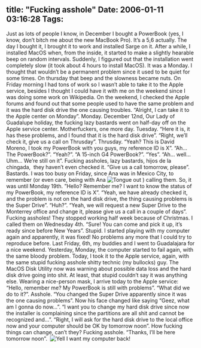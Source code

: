 title: "Fucking asshole"
Date: 2006-01-11 03:16:28
Tags: 
---
Just as lots of people I know, in December I bought a PowerBook (yes, I know, don&#8217;t bitch me about the new MacBook Pro). It&#8217;s a 5,6 actually. The day I bought it, I brought it to work and installed Sarge on it. After a while, I installed MacOS when, from the inside, it started to make a slightly hearable beep on random intervals. Suddenly, I figgured out that the installation went completely slow (it took about 4 hours to install MacOS). It was a Monday. I thought that wouldn&#8217;t be a permanent problem since it used to be quiet for some times. On thursday that beep and the slowness became nuts. On Friday morning I had tons of work so I wasn&#8217;t able to take it to the Apple service, besides I thought I could have it with me on the weekend since I was doing some work on Wikipedia. On the weekend, I checked the Apple forums and found out that some people used to have the same problem and it was the hard disk drive the one causing troubles. &#8220;Alright, I can take it to the Apple center on Monday&#8221;. Monday. December 12nd, Our Lady of Guadalupe holiday, the fucking lazy bastards went on half-day off on the Apple service center. Motherfuckers, one more day. Tuesday. &#8220;Here it is, it has these problems, and I found that it is the hard disk drive&#8221;. &#8220;Right, we&#8217;ll check it, give us a call on Thrusday&#8221;. Thrusday. &#8220;Yeah? This is David Moreno, I took my PowerBook with you guys, my reference ID is X&#8221;. &#8220;Ah&#8230; The PowerBook?&#8221;. &#8220;Yeah?&#8221;. &#8220;A 15-inch G4 PowerBook?&#8221;. &#8220;Yes&#8221;. &#8220;Ah&#8230; well&#8230; Uhm&#8230; We&#8217;re still on it&#8221;. Fucking assholes, lazy bastards, hijos de la chingada,  they haven&#8217;t even checked it. &#8220;Give us a call tomorrow, please&#8221;. Bastards. I was too busy on Friday, since Ana was in Mexico City, to remember (or even care, being with Ana <img border="0" alt="Tongue out" src="mambots/editors/tinymce/jscripts/tiny_mce/plugins/emotions/images/smiley-tongue-out.gif"/> ) calling them. So, it was until Monday 19th. &#8221;Hello? Remember me? I want to know the status of my PowerBook, my reference ID is X&#8221;. &#8220;Yeah, we have already checked it, and the problem is not on the hard disk drive, the thing causing problems is the Super Drive&#8221;. &#8220;Huh?&#8221;. &#8220;Yeah, we will request a new Super Drive to the Monterrey office and change it, please give us a call in a couple of days&#8221;. Fucking assholes! They stopped working half week because of Christmas. I called them on Wednesday 4th. &#8220;Sure! You can come and pick it up, it&#8217;s ready since before New Years&#8221;. Stupid. I started playing with my computer again and apparently, it was fixed! No problems any more that I could try to reproduce before. Last Friday, 6th, my buddies and I went to Guadalajara for a nice weekend. Yesterday, Monday, the computer started to fail again, with the same bloody problem. Today, I took it to the Apple service, again, with the same stupid fucking asshole shitty technic (my bullocks) guy. The MacOS Disk Utility now was warning about possible data loss and the hard disk drive going into shit. At least, that stupid couldn&#8217;t say it was anything else. Wearing a nice-person mask, I arrive today to the Apple service: &#8220;Hello, remember me? My PowerBook is still with problems&#8221;. &#8220;What did we do to it?&#8221;. Asshole. &#8220;You changed the Super Drive apparently since it was the one causing problems&#8221;. Now his face changed like saying &#8220;Geez, what am I gonna do now&#8230;&#8221;. &#8220;I want you to change my hard disk drive since now the installer is complaining since the partitions are all shit and cannot be recognized and&#8230;&#8221;. &#8220;Right, I will ask for the hard disk drive to the local office now and your computer should be OK by tomorrow noon&#8221;. How fucking things can change, can&#8217;t they? Fucking asshole. &#8220;Thanks, I&#8217;ll be here tomorrow noon&#8221;.  <img border="0" alt="Yell" src="mambots/editors/tinymce/jscripts/tiny_mce/plugins/emotions/images/smiley-yell.gif"/> I want my computer back! <br/><br/>
